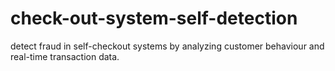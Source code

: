 # check-out-system-self-detection
detect fraud in self-checkout systems by analyzing customer behaviour and real-time transaction data.
